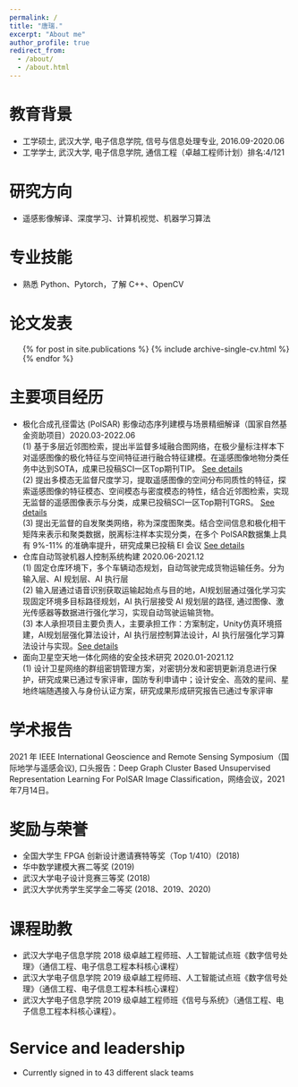 ```yaml
---
permalink: /
title: "唐瑞."
excerpt: "About me"
author_profile: true
redirect_from: 
  - /about/
  - /about.html
---
```


教育背景
======
* 工学硕士, 武汉大学, 电子信息学院, 信号与信息处理专业, 2016.09-2020.06
* 工学学士, 武汉大学, 电子信息学院, 通信工程（卓越工程师计划）排名:4/121

研究方向
======
* 遥感影像解译、深度学习、计算机视觉、机器学习算法

专业技能
======
* 熟悉 Python、Pytorch，了解 C++、OpenCV

论文发表
======
  <ul>{% for post in site.publications %}
    {% include archive-single-cv.html %}
  {% endfor %}</ul>

主要项目经历
======
* 极化合成孔径雷达 (PolSAR) 影像动态序列建模与场景精细解译（国家自然基金资助项目）2020.03-2022.06  
(1) 基于多层近邻图检索，提出半监督多域融合图网络，在极少量标注样本下对遥感图像的极化特征与空间特征进行融合特征建模。在遥感图像地物分类任务中达到SOTA，成果已投稿SCI一区Top期刊TIP。 [See details](https://tangrui2018.github.io/publication/2015-10-01-paper-title-number-3)  
(2) 提出多模态无监督尺度学习，提取遥感图像的空间分布同质性的特征，探索遥感图像的特征模态、空间模态与密度模态的特性，结合近邻图检索，实现无监督的遥感图像表示与分类，成果已投稿SCI一区Top期刊TGRS。  [See details](https://tangrui2018.github.io/publication/2015-10-01-paper-title-number-2)  
(3) 提出无监督的自发聚类网络，称为深度图聚类。结合空间信息和极化相干矩阵来表示和聚类数据，脱离标注样本实现分类，在多个 PolSAR数据集上具有 9%-11% 的准确率提升，研究成果已投稿 EI 会议  [See details](https://tangrui2018.github.io/publication/2015-10-01-paper-title-number-1)  
* 仓库自动驾驶机器人控制系统构建                         2020.06-2021.12  
(1) 固定仓库环境下，多个车辆动态规划，自动驾驶完成货物运输任务。分为输入层、AI 规划层、AI 执行层  
(2) 输入层通过语音识别获取运输起始点与目的地，AI规划层通过强化学习实现固定环境多目标路径规划，AI 执行层接受 AI 规划层的路径, 通过图像、激光传感器等数据进行强化学习，实现自动驾驶运输货物。  
(3) 本人承担项目主要负责人，主要承担工作：方案制定，Unity仿真环境搭建，AI规划层强化算法设计，AI 执行层控制算法设计，AI 执行层强化学习算法设计与实现。[See details](https://tangrui2018.github.io/project/project-1/)  
* 面向卫星空天地一体化网络的安全技术研究                  2020.01-2021.12  
(1) 设计卫星网络的群组密钥管理方案，对密钥分发和密钥更新消息进行保护，研究成果已通过专家评审，国防专利申请中；设计安全、高效的星间、星地终端随遇接入与身份认证方案，研究成果形成研究报告已通过专家评审


学术报告
======
2021 年 IEEE International Geoscience and Remote Sensing Symposium（国际地学与遥感会议), 口头报告：Deep Graph Cluster Based Unsupervised Representation Learning For PolSAR Image Classification，网络会议，2021年7月14日。

奖励与荣誉
======
* 全国大学生 FPGA 创新设计邀请赛特等奖（Top 1/410）(2018)
* 华中数学建模大赛二等奖 (2019)
* 武汉大学电子设计竞赛三等奖 (2018)
* 武汉大学优秀学生奖学金二等奖 (2018、2019、2020)

课程助教
======
* 武汉大学电子信息学院 2018 级卓越工程师班、人工智能试点班《数字信号处理》（通信工程、电子信息工程本科核心课程）
* 武汉大学电子信息学院 2019 级卓越工程师班、人工智能试点班《数字信号处理》（通信工程、电子信息工程本科核心课程）
* 武汉大学电子信息学院 2019 级卓越工程师班《信号与系统》（通信工程、电子信息工程本科核心课程）。
  
Service and leadership
======
* Currently signed in to 43 different slack teams
